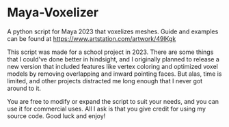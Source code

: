 # Maya-Voxelizer
A python script for Maya 2023 that voxelizes meshes. Guide and examples can be found at https://www.artstation.com/artwork/49lKgk

This script was made for a school project in 2023. There are some things that I could've done better in hindsight, and I originally planned to release a new version that included features like vertex coloring and optimized voxel models by removing overlapping and inward pointing faces. But alas, time is limited, and other projects distracted me long enough that I never got around to it.

You are free to modify or expand the script to suit your needs, and you can use it for commercial uses. All I ask is that you give credit for using my source code. Good luck and enjoy!
